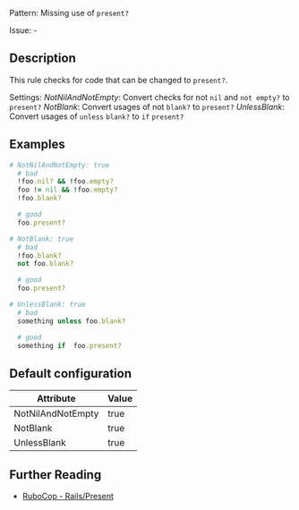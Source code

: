Pattern: Missing use of `present?`

Issue: -

## Description

This rule checks for code that can be changed to `present?`.

Settings:
  _NotNilAndNotEmpty_: Convert checks for not `nil` and `not empty?`
                     to `present?`
  _NotBlank_: Convert usages of not `blank?` to `present?`
  _UnlessBlank_: Convert usages of `unless` `blank?` to `if` `present?`

## Examples

```ruby
# NotNilAndNotEmpty: true
  # bad
  !foo.nil? && !foo.empty?
  foo != nil && !foo.empty?
  !foo.blank?

  # good
  foo.present?

# NotBlank: true
  # bad
  !foo.blank?
  not foo.blank?

  # good
  foo.present?

# UnlessBlank: true
  # bad
  something unless foo.blank?

  # good
  something if  foo.present?
```

## Default configuration

Attribute | Value
--- | ---
NotNilAndNotEmpty | true
NotBlank | true
UnlessBlank | true

## Further Reading

* [RuboCop - Rails/Present](https://rubocop.readthedocs.io/en/latest/cops_rails/#railspresent)
